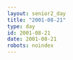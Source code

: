```yaml
---
layout: senior2_day
title: "2001-08-21"
type: day
id: 2001-08-21
date: 2001-08-21
robots: noindex
---
```


